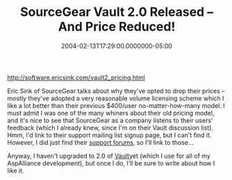 ﻿---
title: SourceGear Vault 2.0 Released – And Price Reduced!
date: "2004-02-13T17:29:00.0000000-05:00"
description: Eric Sink of SourceGear talks about why they've opted to drop their
featuredImage: img/sourcegear-vault-2-0-released-–-and-price-reduced-featured.png
---

<http://software.ericsink.com/vault2_pricing.html>

Eric Sink of SourceGear talks about why they've opted to drop their prices – mostly they've adopted a very reasonable volume licensing scheme which I like a lot better than their previous $400/user no-matter-how-many model. I must admit I was one of the many whiners about their old pricing model, and it's nice to see that SourceGear as a company listens to their users' feedback (which I already knew, since I'm on their Vault discussion list). Hmm, I'd link to their support mailing list signup page, but I can't find it. However, I did just find their [support forums](http://support.sourcegear.com/), so I'll link to those…

Anyway, I haven't upgraded to 2.0 of [Vault](http://sourcegear.com/vault)yet (which I use for all of my AspAlliance development), but once I do, I'll be sure to write about how I like it.

